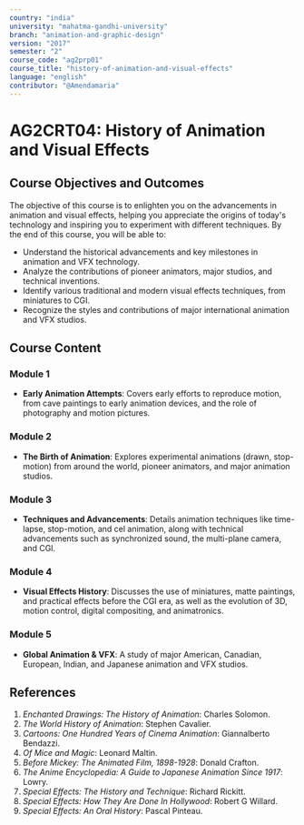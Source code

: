 ```yaml
---
country: "india"
university: "mahatma-gandhi-university"
branch: "animation-and-graphic-design"
version: "2017"
semester: "2"
course_code: "ag2prp01"
course_title: "history-of-animation-and-visual-effects"
language: "english"
contributor: "@Amendamaria"
---
```


# AG2CRT04: History of Animation and Visual Effects

## Course Objectives and Outcomes
The objective of this course is to enlighten you on the advancements in animation and visual effects, helping you appreciate the origins of today's technology and inspiring you to experiment with different techniques. By the end of this course, you will be able to:
* Understand the historical advancements and key milestones in animation and VFX technology.
* Analyze the contributions of pioneer animators, major studios, and technical inventions.
* Identify various traditional and modern visual effects techniques, from miniatures to CGI.
* Recognize the styles and contributions of major international animation and VFX studios.

## Course Content

### **Module 1**
* **Early Animation Attempts**: Covers early efforts to reproduce motion, from cave paintings to early animation devices, and the role of photography and motion pictures.

### **Module 2**
* **The Birth of Animation**: Explores experimental animations (drawn, stop-motion) from around the world, pioneer animators, and major animation studios.

### **Module 3**
* **Techniques and Advancements**: Details animation techniques like time-lapse, stop-motion, and cel animation, along with technical advancements such as synchronized sound, the multi-plane camera, and CGI.

### **Module 4**
* **Visual Effects History**: Discusses the use of miniatures, matte paintings, and practical effects before the CGI era, as well as the evolution of 3D, motion control, digital compositing, and animatronics.

### **Module 5**
* **Global Animation & VFX**: A study of major American, Canadian, European, Indian, and Japanese animation and VFX studios.

## References
1.  *Enchanted Drawings: The History of Animation*: Charles Solomon.
2.  *The World History of Animation*: Stephen Cavalier.
3.  *Cartoons: One Hundred Years of Cinema Animation*: Giannalberto Bendazzi.
4.  *Of Mice and Magic*: Leonard Maltin.
5.  *Before Mickey: The Animated Film, 1898-1928*: Donald Crafton.
6.  *The Anime Encyclopedia: A Guide to Japanese Animation Since 1917*: Lowry.
7.  *Special Effects: The History and Technique*: Richard Rickitt.
8.  *Special Effects: How They Are Done In Hollywood*: Robert G Willard.
9.  *Special Effects: An Oral History*: Pascal Pinteau.